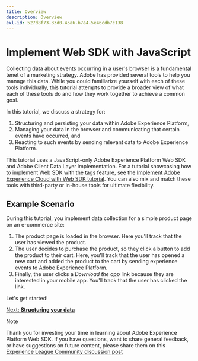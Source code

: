 ```yaml
---
title: Overview
description: Overview
exl-id: 527d8f73-33d0-45a6-b7a4-5e46cdb7c138
---
```

# Implement Web SDK with JavaScript

Collecting data about events occurring in a user's browser is a fundamental tenet of a marketing strategy. Adobe has provided several tools to help you manage this data. While you could familiarize yourself with each of these tools individually, this tutorial attempts to provide a broader view of what each of these tools do and how they work together to achieve a common goal.

In this tutorial, we discuss a strategy for:

1. Structuring and persisting your data within Adobe Experience Platform,
1. Managing your data in the browser and communicating that certain events have occurred, and 
1. Reacting to such events by sending relevant data to Adobe Experience Platform.

This tutorial uses a JavaScript-only Adobe Experience Platform Web SDK and Adobe Client Data Layer implementation. For a tutorial showcasing how to implement Web SDK with the tags feature, see the [Implement Adobe Experience Cloud with Web SDK tutorial](https://experienceleague.adobe.com/docs/platform-learn/implement-web-sdk/overview.html). You can also mix and match these tools with third-party or in-house tools for ultimate flexibility.

## Example Scenario

During this tutorial, you implement data collection for a simple product page on an e-commerce site:

1. The product page is loaded in the browser. Here you'll track that the user has viewed the product. 
1. The user decides to purchase the product, so they click a button to add the product to their cart. Here, you'll track that the user has opened a new cart and added the product to the cart by sending experience events to Adobe Experience Platform. 
1. Finally, the user clicks a _Download the app_ link because they are interested in your mobile app. You'll track that the user has clicked the link. 

Let's get started!

[Next: **Structuring your data**](structuring-your-data.md)

>[!NOTE]
>
>Thank you for investing your time in learning about Adobe Experience Platform Web SDK. If you have questions, want to share general feedback, or have suggestions on future content, please share them on this [Experience League Community discussion post](https://experienceleaguecommunities.adobe.com/t5/adobe-experience-platform-launch/tutorial-discussion-implement-adobe-experience-cloud-with-web/td-p/444996)

